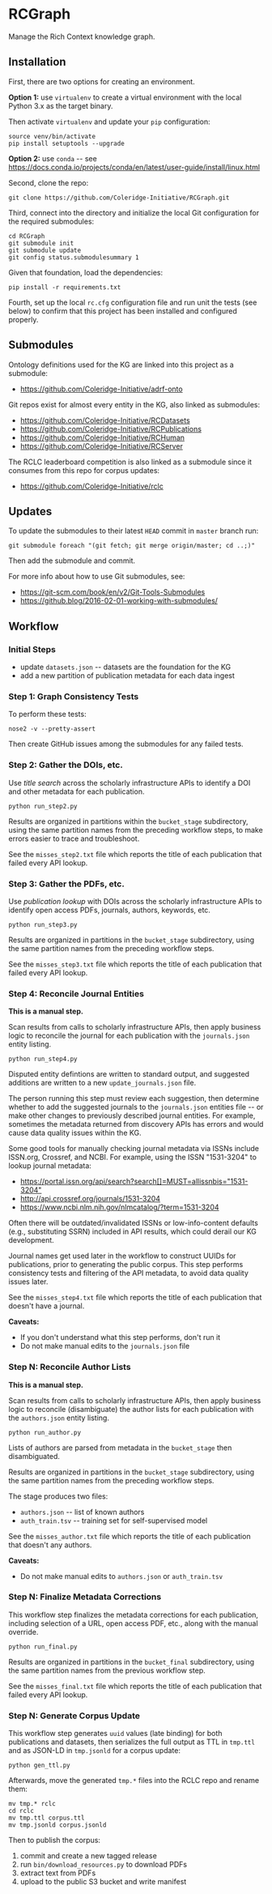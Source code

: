 # RCGraph

Manage the Rich Context knowledge graph.


## Installation

First, there are two options for creating an environment.

**Option 1:** use `virtualenv` to create a virtual environment with
the local Python 3.x as the target binary.

Then activate `virtualenv` and update your `pip` configuration:

```
source venv/bin/activate
pip install setuptools --upgrade
```

**Option 2:** use `conda` -- see
<https://docs.conda.io/projects/conda/en/latest/user-guide/install/linux.html>

Second, clone the repo:

```
git clone https://github.com/Coleridge-Initiative/RCGraph.git
```

Third, connect into the directory and initialize the local Git
configuration for the required submodules:

```
cd RCGraph
git submodule init
git submodule update
git config status.submodulesummary 1
```

Given that foundation, load the dependencies:

```
pip install -r requirements.txt
```

Fourth, set up the local `rc.cfg` configuration file and run unit the
tests (see below) to confirm that this project has been installed and
configured properly.


## Submodules

Ontology definitions used for the KG are linked into this project as a
submodule:

  - <https://github.com/Coleridge-Initiative/adrf-onto>

Git repos exist for almost every entity in the KG, also linked as
submodules:

  - <https://github.com/Coleridge-Initiative/RCDatasets>
  - <https://github.com/Coleridge-Initiative/RCPublications>
  - <https://github.com/Coleridge-Initiative/RCHuman>
  - <https://github.com/Coleridge-Initiative/RCServer>


The RCLC leaderboard competition is also linked as a submodule since
it consumes from this repo for corpus updates:

  - <https://github.com/Coleridge-Initiative/rclc>


## Updates

To update the submodules to their latest `HEAD` commit in `master`
branch run:

```
git submodule foreach "(git fetch; git merge origin/master; cd ..;)"
```

Then add the submodule and commit.


For more info about how to use Git submodules, see:

  - <https://git-scm.com/book/en/v2/Git-Tools-Submodules>
  - <https://github.blog/2016-02-01-working-with-submodules/> 


## Workflow

### Initial Steps

  - update `datasets.json` -- datasets are the foundation for the KG
  - add a new partition of publication metadata for each data ingest


### Step 1: Graph Consistency Tests

To perform these tests:

```
nose2 -v --pretty-assert
```

Then create GitHub issues among the submodules for any failed tests.


### Step 2: Gather the DOIs, etc.

Use *title search* across the scholarly infrastructure APIs to
identify a DOI and other metadata for each publication.

```
python run_step2.py
```

Results are organized in partitions within the `bucket_stage`
subdirectory, using the same partition names from the preceding
workflow steps, to make errors easier to trace and troubleshoot.

See the `misses_step2.txt` file which reports the title of each
publication that failed every API lookup.


### Step 3: Gather the PDFs, etc.

Use *publication lookup* with DOIs across the scholarly infrastructure
APIs to identify open access PDFs, journals, authors, keywords, etc.

```
python run_step3.py
```

Results are organized in partitions in the `bucket_stage`
subdirectory, using the same partition names from the preceding
workflow steps.

See the `misses_step3.txt` file which reports the title of each
publication that failed every API lookup.


### Step 4: Reconcile Journal Entities

**This is a manual step.**

Scan results from calls to scholarly infrastructure APIs, then apply
business logic to reconcile the journal for each publication with the
`journals.json` entity listing.

```
python run_step4.py
```

Disputed entity defintions are written to standard output, and
suggested additions are written to a new `update_journals.json` file.

The person running this step must review each suggestion, then
determine whether to add the suggested journals to the `journals.json`
entities file -- or make other changes to previously described journal
entities. For example, sometimes the metadata returned from discovery
APIs has errors and would cause data quality issues within the KG.

Some good tools for manually checking journal metadata via ISSNs
include ISSN.org, Crossref, and NCBI. For example, using the ISSN
"1531-3204" to lookup journal metadata:

  - <https://portal.issn.org/api/search?search[]=MUST=allissnbis="1531-3204">
  - <http://api.crossref.org/journals/1531-3204>
  - <https://www.ncbi.nlm.nih.gov/nlmcatalog/?term=1531-3204>

Often there will be outdated/invalidated ISSNs or low-info-content
defaults (e.g., substituting SSRN) included in API results, which
could derail our KG development.

Journal names get used later in the workflow to construct UUIDs for
publications, prior to generating the public corpus. This step
performs consistency tests and filtering of the API metadata, to avoid
data quality issues later.

See the `misses_step4.txt` file which reports the title of each
publication that doesn't have a journal.

**Caveats:**

  - If you don't understand what this step performs, don't run it
  - Do not make manual edits to the `journals.json` file


### Step N: Reconcile Author Lists

**This is a manual step.**

Scan results from calls to scholarly infrastructure APIs, then
apply business logic to reconcile (disambiguate) the author lists
for each publication with the `authors.json` entity listing.

```
python run_author.py
```

Lists of authors are parsed from metadata in the `bucket_stage` then
disambiguated. 

Results are organized in partitions in the `bucket_stage`
subdirectory, using the same partition names from the preceding
workflow steps.

The stage produces two files:

  - `authors.json` -- list of known authors
  - `auth_train.tsv` -- training set for self-supervised model

See the `misses_author.txt` file which reports the title of each
publication that doesn't any authors.

**Caveats:**

  - Do not make manual edits to `authors.json` or `auth_train.tsv`


### Step N: Finalize Metadata Corrections

This workflow step finalizes the metadata corrections for each
publication, including selection of a URL, open access PDF, etc.,
along with the manual override.

```
python run_final.py
```

Results are organized in partitions in the `bucket_final`
subdirectory, using the same partition names from the previous
workflow step.

See the `misses_final.txt` file which reports the title of each
publication that failed every API lookup.


### Step N: Generate Corpus Update

This workflow step generates `uuid` values (late binding) for both
publications and datasets, then serializes the full output as TTL in
`tmp.ttl` and as JSON-LD in `tmp.jsonld` for a corpus update:

```
python gen_ttl.py
```

Afterwards, move the generated `tmp.*` files into the RCLC repo and
rename them:

```
mv tmp.* rclc
cd rclc
mv tmp.ttl corpus.ttl
mv tmp.jsonld corpus.jsonld
```

Then to publish the corpus:

  1. commit and create a new tagged release
  2. run `bin/download_resources.py` to download PDFs
  3. extract text from PDFs
  4. upload to the public S3 bucket and write manifest
